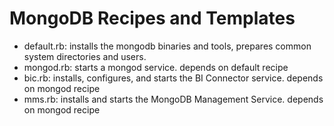 # MongoDB Recipes and Templates

- default.rb: installs the mongodb binaries and tools, prepares common system directories and users.
- mongod.rb: starts a mongod service.  depends on default recipe
- bic.rb: installs, configures, and starts the BI Connector service.  depends on mongod recipe
- mms.rb: installs and starts the MongoDB Management Service.  depends on mongod recipe 
